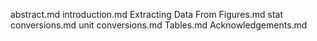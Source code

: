 abstract.md
introduction.md
Extracting Data From Figures.md
stat conversions.md
unit conversions.md
Tables.md
Acknowledgements.md
